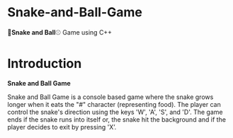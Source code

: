 # Snake-and-Ball-Game
🐍**Snake and Ball**⚾ Game using C++

# Introduction

**Snake and Ball Game**

Snake and Ball Game is a console based game where the snake grows longer when it eats the "#" character (representing food). The player can control the snake's direction using the keys 'W', 'A', 'S', and 'D'. The game ends if the snake runs into itself or, the snake hit the background and if the player decides to exit by pressing 'X’.


